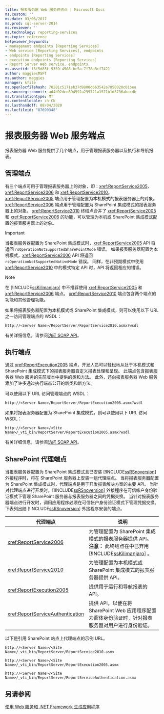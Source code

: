 ```yaml
---
title: 报表服务器 Web 服务终结点 | Microsoft Docs
ms.custom: ''
ms.date: 03/06/2017
ms.prod: sql-server-2014
ms.reviewer: ''
ms.technology: reporting-services
ms.topic: reference
helpviewer_keywords:
- management endpoints [Reporting Services]
- Web service [Reporting Services], endpoints
- endpoints [Reporting Services]
- execution endpoints [Reporting Services]
- Report Server Web service, endpoints
ms.assetid: f3f5d85f-9359-4508-bc5a-7f78a3cf7421
author: maggiesMSFT
ms.author: maggies
manager: kfile
ms.openlocfilehash: 70281c5171eb37d9888d663542a7850820c81bea
ms.sourcegitcommit: ad4d92dce894592a259721a1571b1d8736abacdb
ms.translationtype: MT
ms.contentlocale: zh-CN
ms.lasthandoff: 08/04/2020
ms.locfileid: "87690348"
---
```

# <a name="report-server-web-service-endpoints"></a>报表服务器 Web 服务端点
  报表服务器 Web 服务提供了几个端点，用于管理报表服务器以及执行和导航报表。  
  
## <a name="the-management-endpoints"></a>管理端点  
 有三个端点可用于管理报表服务器上的对象，即：<xref:ReportService2005>、<xref:ReportService2006> 和 <xref:ReportService2010>。 <xref:ReportService2005> 端点用于管理配置为本机模式的报表服务器上的对象。 <xref:ReportService2006> 端点用于管理配置为 SharePoint 集成模式的报表服务器上的对象。 <xref:ReportService2010> 终结点合并了 <xref:ReportService2005> 和 <xref:ReportService2006> 的功能，可以管理为本机或 SharePoint 集成模式配置的报表服务器上的对象。  
  
> [!IMPORTANT]  
>  当报表服务器配置为 SharePoint 集成模式时，<xref:ReportService2005> API 将返回 `rsOperationNotSupportedSharePointMode` 错误。 如果报表服务器配置为本机模式，<xref:ReportService2006> API 将返回 `rsOperationNotSupportedNativeMode` 错误。 同样，在非预期模式中使用 <xref:ReportService2010> 中的模式特定 API 时，API 将返回相应的错误。  
  
> [!NOTE]  
>  在 [!INCLUDE[ssKilimanjaro](../../../includes/sskilimanjaro-md.md)] 中不推荐使用 <xref:ReportService2005> 和 <xref:ReportService2006> 端点。 <xref:ReportService2010> 端点包含两个端点的功能和其他管理功能。  
  
 如果将报表服务器配置为本机模式或 SharePoint 集成模式，则可以使用以下 URL 之一访问管理端点的 WSDL：  
  
```  
http://<Server Name>/ReportServer/ReportService2010.asmx?wsdl  
```  
  
 有关详细信息，请参阅[访问 SOAP API](../accessing-the-soap-api.md)。  
  
## <a name="the-execution-endpoint"></a>执行端点  
 通过 <xref:ReportExecution2005> 端点，开发人员可以轻松地从处于本机模式和 SharePoint 集成模式下的报表服务器自定义报表处理和呈现。 此端点包含报表服务器 Web 服务的先前版本中提供的类和方法。 此外，还向报表服务器 Web 服务添加了许多通过执行端点公开的新类和新方法。  
  
 可以使用以下 URL 访问管理端点的 WSDL：  
  
```  
http://<Server Name>/ReportServer/ReportExecution2005.asmx?wsdl  
```  
  
 如果将报表服务器配置为 SharePoint 集成模式，则可以使用以下 URL 访问 WSDL：  
  
```  
http://<Server Name>/<Site Name>/_vti_bin/ReportServer/ReportExecution2005.asmx?wsdl  
```  
  
 有关详细信息，请参阅[访问 SOAP API](../accessing-the-soap-api.md)。  
  
## <a name="sharepoint-proxy-endpoints"></a>SharePoint 代理端点  
 当报表服务器配置为 SharePoint 集成模式且已安装 [!INCLUDE[ssRSnoversion](../../../includes/ssrsnoversion-md.md)] 外接程序时，将在 SharePoint 服务器上安装一组代理端点。 当将报表服务器配置为 SharePoint 集成模式时，代理端点是用于开发报表解决方案的主要 API。 当针对代理端点进行开发时，[!INCLUDE[ssRSnoversion](../../../includes/ssrsnoversion-md.md)] 外接程序在可信帐户身份验证模式下管理 SharePoint 服务器与报表服务器之间的凭据交换。 当针对报表服务器端点进行开发时，调用应用程序必须在可信帐户身份验证模式下管理凭据交换。 下表列出随 [!INCLUDE[ssRSnoversion](../../../includes/ssrsnoversion-md.md)] 外接程序安装的端点。  
  
|代理端点|说明|  
|--------------------|-----------------|  
|<xref:ReportService2006>|为管理配置为 SharePoint 集成模式的报表服务器提供 API。 **注意：** 此终结点在中已弃用 [!INCLUDE[ssKilimanjaro](../../../includes/sskilimanjaro-md.md)] 。|  
|<xref:ReportService2010>|为管理配置为本机模式或 SharePoint 集成模式的报表服务器提供 API。|  
|<xref:ReportExecution2005>|提供用于运行和导航报表的 API。|  
|<xref:ReportServiceAuthentication>|提供 API，以便在将 SharePoint Web 应用程序配置为窗体身份验证时，针对报表服务器对用户进行身份验证。|  
  
 以下是引用 SharePoint 站点上代理端点的示例 URL。  
  
```  
http://<Server Name>/<Site Name>/_vti_bin/ReportServer/ReportService2010.asmx  
```  
  
```  
http://<Server Name>/<Site Name>/_vti_bin/ReportServer/ReportExecution2005.asmx  
```  
  
```  
http://<Server Name>/<Site Name>/_vti_bin/ReportServer/ReportServiceAuthentication.asmx  
```  
  
## <a name="see-also"></a>另请参阅  
 [使用 Web 服务和 .NET Framework 生成应用程序](../net-framework/building-applications-using-the-web-service-and-the-net-framework.md)  
  
  
